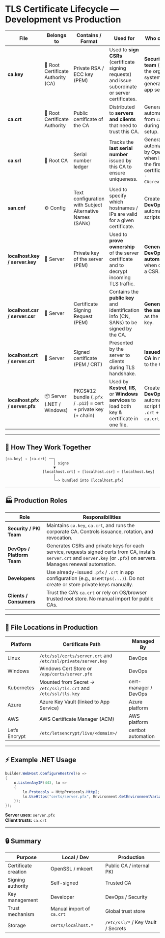 # TLS Certificate Lifecycle — Development vs Production

| File | Belongs to | Contains / Format | Used for | Who creates it | Where it lives (Prod) | Key notes & details |
|------|-------------|------------------|-----------|----------------|-----------------------|---------------------|
| **ca.key** | 🔐 Root Certificate Authority (CA) | Private RSA / ECC key (PEM) | Used to **sign CSRs** (certificate signing requests) and issue subordinate or server certificates. | **Security / PKI team** (once in the org’s CA system). Never generated on app servers. | Stored securely in an **HSM** (Hardware Security Module) or CA host; never leaves it. | The “master key” of trust. If compromised, all certificates signed by this CA become invalid. In production, it is *offline* and guarded. |
| **ca.crt** | 🪪 Root Certificate Authority | Public certificate of the CA | Distributed to **servers and clients** that need to trust this CA. | Generated automatically from `ca.key` during CA setup. | Trusted root store (Linux: `/etc/ssl/certs/`, Windows: “Trusted Root CAs”, Cloud: Key Vault / ACM). | Serves as the “root of trust.” Every client must have this certificate (or its public fingerprint) to verify server certificates signed by this CA. |
| **ca.srl** | 🧾 Root CA | Serial number ledger | Tracks the **last serial number** issued by this CA to ensure uniqueness. | Generated automatically by OpenSSL when issuing the first certificate with `-CAcreateserial`. | Inside the CA host’s private directory. | Not needed by application servers. Keeps CA’s internal record consistency. |
| **san.cnf** | ⚙️ Config | Text configuration with Subject Alternative Names (SANs) | Used to specify which hostnames / IPs are valid for a given certificate. | Created by **DevOps** (or automated CSR scripts). | Local temporary file; not deployed. | Required because modern TLS (since Chrome 58+) **ignores the Common Name (CN)** — it validates only SANs like `DNS=api.example.com`, `IP=127.0.0.1`. |
| **localhost.key / server.key** | 🔐 Server | Private key of the server (PEM) | Used to **prove ownership** of the server certificate and to decrypt incoming TLS traffic. | **Generated by DevOps or automation** when creating a CSR. | Production: `/etc/ssl/private/server.key`, `/app/certs/server.key`, or secret store (K8s Secret, Key Vault). | Must be kept secret; never shared. Permissions: 600 (readable only by the service process). If leaked, attackers can impersonate your service. |
| **localhost.csr / server.csr** | 📨 Server | Certificate Signing Request (PEM) | Contains the **public key** and identification info (CN, SANs) to be signed by the CA. | **Generated on the same host** as the private key. | Temporary local file; deleted after signing. | Sent to the CA (public or internal) for signing. The CSR is *signed by the private key*, proving key ownership. |
| **localhost.crt / server.crt** | 🪪 Server | Signed certificate (PEM / CRT) | Presented by the server to clients during TLS handshake. | **Issued by the CA** in response to the CSR. | `/etc/ssl/certs/server.crt` (Linux), `/app/certs/server.crt`, or managed cert store (Key Vault, ACM). | Contains: public key, issuer, SANs, validity period, and signature by the CA. When a client connects, it verifies this certificate using `ca.crt`. |
| **localhost.pfx / server.pfx** | 📦 Server (.NET / Windows) | PKCS#12 bundle (`.pfx` / `.p12`) = cert + private key (+ chain) | Used by **Kestrel**, **IIS**, or **Windows services** to load both key & certificate in one file. | Created by **DevOps** or automation script from `.crt` + `.key` + `ca.crt`. | `/app/certs/server.pfx`, or loaded into Windows Certificate Store (My\Personal). | Requires password protection. Used by .NET apps with: `UseHttps("certs/server.pfx", "password")`. |

---

## 🔐 How They Work Together

```
[ca.key] → [ca.crt] ──┐
                      │ signs
                      ▼
                 [localhost.crt] ← [localhost.csr] ← [localhost.key]
                      │
                      └─> bundled into [localhost.pfx]
```

---

## 🏭 Production Roles

| Role | Responsibilities |
|-------|------------------|
| **Security / PKI Team** | Maintains `ca.key`, `ca.crt`, and runs the corporate CA. Controls issuance, rotation, and revocation. |
| **DevOps / Platform Team** | Generates CSRs and private keys for each service, requests signed certs from CA, installs `server.crt` and `server.key` (or `.pfx`) on servers. Manages renewal automation. |
| **Developers** | Use already-issued `.pfx` / `.crt` in app configuration (e.g., `UseHttps(...)`). Do not create or store private keys manually. |
| **Clients / Consumers** | Trust the CA’s `ca.crt` or rely on OS/browser trusted root store. No manual import for public CAs. |

---

## 🧭 File Locations in Production

| Platform | Certificate Path | Managed By |
|-----------|------------------|------------|
| Linux | `/etc/ssl/certs/server.crt` and `/etc/ssl/private/server.key` | DevOps |
| Windows | Windows Cert Store or `/app/certs/server.pfx` | DevOps |
| Kubernetes | Mounted from Secret → `/etc/ssl/tls.crt` and `/etc/ssl/tls.key` | cert-manager / DevOps |
| Azure | Azure Key Vault (linked to App Service) | Azure platform |
| AWS | AWS Certificate Manager (ACM) | AWS platform |
| Let’s Encrypt | `/etc/letsencrypt/live/<domain>/` | certbot automation |

---

## ⚡ Example .NET Usage

```csharp
builder.WebHost.ConfigureKestrel(o =>
{
    o.ListenAnyIP(443, lo =>
    {
        lo.Protocols = HttpProtocols.Http2;
        lo.UseHttps("certs/server.pfx", Environment.GetEnvironmentVariable("CERT_PASSWORD"));
    });
});
```

**Server uses:** `server.pfx`  
**Client trusts:** `ca.crt`

---

## 🔒 Summary

| Purpose | Local / Dev | Production |
|----------|--------------|------------|
| Certificate creation | OpenSSL / mkcert | Public CA / internal PKI |
| Signing authority | Self-signed | Trusted CA |
| Key management | Developer | DevOps / Security |
| Trust mechanism | Manual import of `ca.crt` | Global trust store |
| Storage | `certs/localhost.*` | `/etc/ssl/*` / Key Vault / Secrets |
